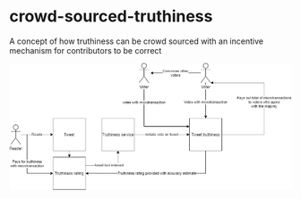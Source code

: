 # crowd-sourced-truthiness
A concept of how truthiness can be crowd sourced with an incentive mechanism for contributors to be correct

![Diagram](overview-diagram.png)

